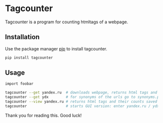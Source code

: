 # Tagcounter

Tagcounter is a program for counting htmltags of a webpage.

## Installation

Use the package manager [pip](https://pip.pypa.io/en/stable/) to install tagcounter.

```bash
pip install tagcounter
```

## Usage

```bash
import foobar

tagcounter --get yandex.ru  # downloads webpage, returns html tags and their counts,    saves into database
tagcounter --get ydx        # for synonyms of the urls go to synonyms.py
tagcounter --view yandex.ru # returns html tags and their counts saved in database
tagcounter                  # starts GUI version: enter yandex.ru / ydx, press button
```

Thank you for reading this. Good luck!
